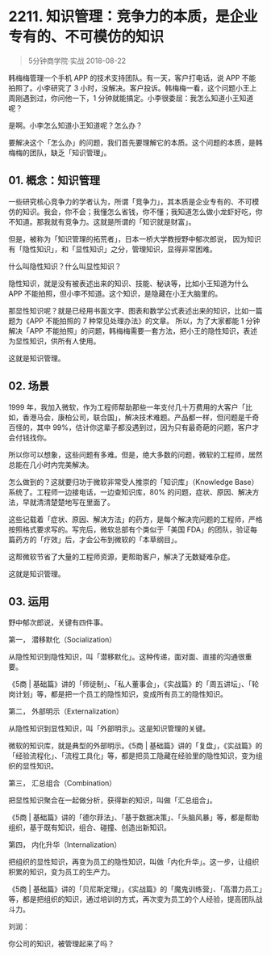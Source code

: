 # 2211. 知识管理：竞争力的本质，是企业专有的、不可模仿的知识
> 5分钟商学院·实战
2018-08-22

韩梅梅管理一个手机 APP 的技术支持团队。有一天，客户打电话，说 APP 不能拍照了。小李研究了 3 小时，没解决。客户投诉。韩梅梅一看，这个问题小王上周刚遇到过，你问他一下，1 分钟就能搞定。小李很委屈：我怎么知道小王知道呢？

是啊。小李怎么知道小王知道呢？怎么办？

要解决这个「怎么办」的问题，我们首先要理解它的本质。这个问题的本质，是韩梅梅的团队，缺乏「知识管理」。

## 01. 概念：知识管理

一些研究核心竞争力的学者认为，所谓「竞争力」，其本质是企业专有的、不可模仿的知识。我会，你不会；我懂怎么省钱，你不懂；我知道怎么做小龙虾好吃，你不知道。那我就有竞争力。这就是所谓的「知识就是财富」。

但是，被称为「知识管理的拓荒者」，日本一桥大学教授野中郁次郎说， 因为知识有「隐性知识」，和「显性知识」之分，管理知识，显得非常困难。

什么叫隐性知识？什么叫显性知识？

隐性知识，就是没有被表述出来的知识、技能、秘诀等，比如小王知道为什么 APP 不能拍照，但小李不知道。这个知识，是隐藏在小王大脑里的。

那显性知识呢？就是已经用书面文字、图表和数学公式表述出来的知识，比如一篇题为《APP 不能拍照的 7 种常见处理办法》的文章。
所以，为了大家都能 1 分钟解决「APP 不能拍照」的问题，韩梅梅需要一套方法，把小王的隐性知识，表述为显性知识，供所有人使用。

这就是知识管理。

## 02. 场景

1999 年，我加入微软，作为工程师帮助那些一年支付几十万费用的大客户「比如，香港马会，康柏公司，联合国」，解决技术难题。产品都一样，但问题是千奇百怪的，其中 99%，估计你这辈子都没遇到过，因为只有最奇葩的问题，客户才会付钱找你。

所以你可以想象，这些问题有多难。但是，绝大多数的问题，微软的工程师，居然总能在几小时内完美解决。

怎么做到的？这就要归功于微软非常受人推崇的「知识库」（Knowledge Base）系统了。工程师一边接电话，一边查知识库，80% 的问题，症状、原因、解决方法，早就清清楚楚地写在里面了。

这些记载着「症状、原因、解决方法」的药方，是每个解决完问题的工程师，严格按照格式要求写的。写完后，微软总部有个类似于「美国 FDA」的团队，验证每篇药方的「疗效」后，才会公布到微软的「本草纲目」。

这帮微软节省了大量的工程师资源，更帮助客户，解决了无数疑难杂症。

这就是知识管理。

## 03. 运用

野中郁次郎说，关键有四件事。

第一， 潜移默化（Socialization）

从隐性知识到隐性知识，叫「潜移默化」。这种传递，面对面、直接的沟通很重要。

《5商 | 基础篇》讲的「师徒制」、「私人董事会」，《实战篇》的「周五讲坛」、「轮岗计划」等，都是把一个员工的隐性知识，变成所有员工的隐性知识。

第二， 外部明示（Externalization）

从隐性知识到显性知识，叫「外部明示」。这是知识管理的关键。

微软的知识库，就是典型的外部明示。《5商 | 基础篇》讲的「复盘」，《实战篇》的「经验流程化」、「流程工具化」等，都是把员工隐藏在经验里的隐性知识，变为组织的显性知识。

第三， 汇总组合（Combination）

把显性知识聚合在一起做分析，获得新的知识，叫做「汇总组合」。

《5商 | 基础篇》讲的「德尔菲法」、「基于数据决策」、「头脑风暴」等，都是帮助组织，基于既有知识，组合、碰撞、创造出新知识。

第四， 内化升华（Internalization）

把组织的显性知识，再变为员工的隐性知识，叫做「内化升华」。这一步，让组织积累的知识，变为员工的生产力。

《5商 | 基础篇》讲的「贝尼斯定理」，《实战篇》的「魔鬼训练营」、「高潜力员工」等，都是把组织的知识，通过培训的方式，再次变为员工的个人经验，提高团队战斗力。

刘润：

你公司的知识，被管理起来了吗？



